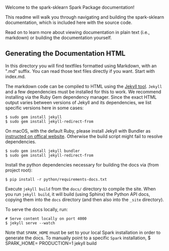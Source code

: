 Welcome to the spark-sklearn Spark Package documentation!

This readme will walk you through navigating and building the spark-sklearn documentation, which is
included here with the source code.

Read on to learn more about viewing documentation in plain text (i.e., markdown) or building the
documentation yourself.

## Generating the Documentation HTML

In this directory you will find textfiles formatted using Markdown, with an ".md" suffix. You can
read those text files directly if you want. Start with index.md.

The markdown code can be compiled to HTML using the [Jekyll tool](http://jekyllrb.com).
`Jekyll` and a few dependencies must be installed for this to work. We recommend
installing via the Ruby Gem dependency manager. Since the exact HTML output
varies between versions of Jekyll and its dependencies, we list specific versions here
in some cases:

    $ sudo gem install jekyll
    $ sudo gem install jekyll-redirect-from

On macOS, with the default Ruby, please install Jekyll with Bundler as
[instructed on offical website](https://jekyllrb.com/docs/quickstart/).
Otherwise the build script might fail to resolve dependencies.

    $ sudo gem install jekyll bundler
    $ sudo gem install jekyll-redirect-from

Install the python dependencies necessary for building the docs via (from project root):

    $ pip install -r python/requirements-docs.txt

Execute `jekyll build` from the `docs/` directory to compile the site.
When you run `jekyll build`, it will build (using Sphinx) the Python API
docs, copying them into the `docs` directory (and then also into the `_site` directory).

To serve the docs locally, run:

    # Serve content locally on port 4000
    $ jekyll serve --watch

Note that `SPARK_HOME` must be set to your local Spark installation in order to generate the docs.
To manually point to a specific `Spark` installation,
    $ SPARK_HOME=<your-path-to-spark-home> PRODUCTION=1 jekyll build
